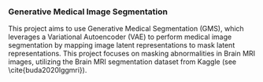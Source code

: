 ### Generative Medical Image Segmentation

This project aims to use Generative Medical Segmentation (GMS), which leverages a Variational Autoencoder (VAE) to perform medical image segmentation by mapping image latent representations to mask latent representations. This project focuses on masking abnormalities in Brain MRI images, utilizing the Brain MRI segmentation dataset from Kaggle (see \cite{buda2020lggmri}).